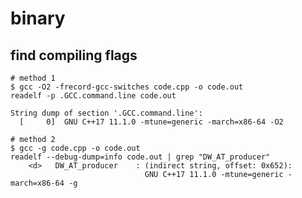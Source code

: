 # binary

## find compiling flags

    # method 1
    $ gcc -O2 -frecord-gcc-switches code.cpp -o code.out
    readelf -p .GCC.command.line code.out 

    String dump of section '.GCC.command.line':
      [     0]  GNU C++17 11.1.0 -mtune=generic -march=x86-64 -O2

    # method 2
    $ gcc -g code.cpp -o code.out
    readelf --debug-dump=info code.out | grep "DW_AT_producer"
        <d>   DW_AT_producer    : (indirect string, offset: 0x652):
                                  GNU C++17 11.1.0 -mtune=generic -march=x86-64 -g
